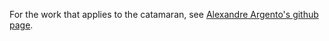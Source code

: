For the work that applies to the catamaran, see [Alexandre Argento's github page](https://github.com/AlexandreArgento/Plymouth-AutonomousSailboat-Catamaran).
